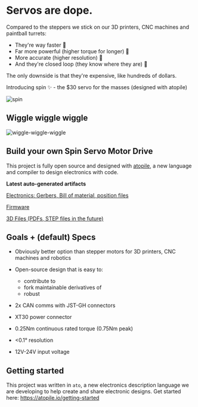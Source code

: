 # Servos are dope.

Compared to the steppers we stick on our 3D printers, CNC machines and paintball turrets:
 - They're way faster 🏃
 - Far more powerful (higher torque for longer) 💪
 - More accurate (higher resolution) 🎯
 - And they're closed loop (they know where they are) 🤖

The only downside is that they're expensive, like hundreds of dollars.

Introducing spin ✨ - the $30 servo for the masses (designed with atopile)

![spin](docs/showing-off-the-very-goods.jpg)

## Wiggle wiggle wiggle

![wiggle-wiggle-wiggle](docs/wiggle-wiggle-wiggle.gif)

## Build your own Spin Servo Motor Drive

This project is fully open source and designed with [atopile](https://github.com/atopile/atopile), a new language and compiler to design electronics with code.

**Latest auto-generated artifacts**

[Electronics: Gerbers, Bill of material, position files](https://atopile.s3.amazonaws.com/spin/electronics/electronics_build_artifacts.zip)

[Firmware](https://atopile.s3.amazonaws.com/spin/firmware/firmware_build_artifacts.zip)

[3D Files (PDFs, STEP files in the future)](https://atopile.s3.amazonaws.com/spin/mechanics/3D_files.zip)

## Goals + (default) Specs

- Obviously better option than stepper motors for 3D printers, CNC machines and robotics
- Open-source design that is easy to:
  - contribute to
  - fork maintainable derivatives of
  - robust

- 2x CAN comms with JST-GH connectors
- XT30 power connector
- 0.25Nm continuous rated torque (0.75Nm peak)
- <0.1° resolution
- 12V-24V input voltage

## Getting started

This project was written in `ato`, a new electronics description language we are developing to help create and share electronic designs. Get started here: https://atopile.io/getting-started
